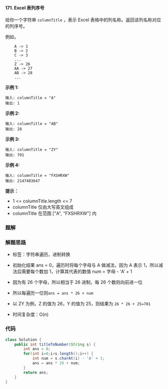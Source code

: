 #### 171. Excel 表列序号

给你一个字符串 `columnTitle` ，表示 Excel 表格中的列名称。返回该列名称对应的列序号。

例如，

```shell
 	A -> 1
    B -> 2
    C -> 3
    ...
    Z -> 26
    AA -> 27
    AB -> 28 
    ...
```

**示例 1:**

```shell
输入: columnTitle = "A"
输出: 1
```

**示例 2:**

```shell
输入: columnTitle = "AB"
输出: 28
```

**示例 3:**

```shell
输入: columnTitle = "ZY"
输出: 701
```

**示例 4:**

```shell
输入: columnTitle = "FXSHRXW"
输出: 2147483647
```

**提示：**

* 1 <= columnTitle.length <= 7
* columnTitle 仅由大写英文组成
* columnTitle 在范围 ["A", "FXSHRXW"] 内

### 题解

### 解题思路

- 标签：字符串遍历，进制转换

* 初始化结果 ans = 0，遍历时将每个字母与 A 做减法，因为 A 表示 1，所以减法后需要每个数加 1，计算其代表的数值 num = 字母 - ‘A’ + 1

* 因为有 26 个字母，所以相当于 26 进制，每 26 个数则向前进一位

* 所以每遍历一位则`ans = ans * 26 + num`

* 以 ZY 为例，Z 的值为 26，Y 的值为 25，则结果为 `26 * 26 + 25=701`

* 时间复杂度：O(n)

### 代码

```java
class Solution {
    public int titleToNumber(String s) {
        int ans = 0;
        for(int i=0;i<s.length();i++) {
            int num = s.charAt(i) - 'A' + 1;
            ans = ans * 26 + num;
        }
        return ans;
    }
}
```


